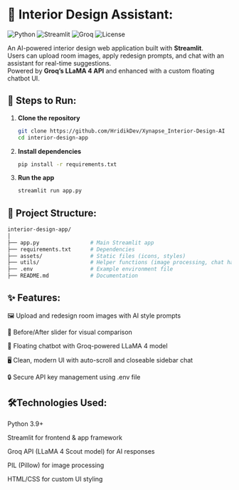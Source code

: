 # 🏡 Interior Design Assistant:

![Python](https://img.shields.io/badge/Python-3.9%2B-blue)
![Streamlit](https://img.shields.io/badge/Framework-Streamlit-ff4b4b)
![Groq](https://img.shields.io/badge/AI-Groq%20LLaMA%204-green)
![License](https://img.shields.io/badge/License-MIT-yellow)

An AI-powered interior design web application built with **Streamlit**.  
Users can upload room images, apply redesign prompts, and chat with an assistant for real-time suggestions.  
Powered by **Groq’s LLaMA 4 API** and enhanced with a custom floating chatbot UI.

## 🚀 Steps to Run:

1. **Clone the repository**  
   ```bash
   git clone https://github.com/HridikDev/Xynapse_Interior-Design-AI
   cd interior-design-app
2. **Install dependencies**
   ```bash
   pip install -r requirements.txt
3. **Run the app**
   ```bash
   streamlit run app.py

## 📂 Project Structure:

```bash
interior-design-app/
│
├── app.py                # Main Streamlit app
├── requirements.txt      # Dependencies
├── assets/               # Static files (icons, styles)
├── utils/                # Helper functions (image processing, chat handling)
├── .env                  # Example environment file
├── README.md             # Documentation
```

## ✨ Features:

🖼️ Upload and redesign room images with AI style prompts

🎨 Before/After slider for visual comparison

💬 Floating chatbot with Groq-powered LLaMA 4 model

🖥️ Clean, modern UI with auto-scroll and closeable sidebar chat

🔒 Secure API key management using .env file

## 🛠️Technologies Used:

Python 3.9+

Streamlit for frontend & app framework

Groq API (LLaMA 4 Scout model) for AI responses

PIL (Pillow) for image processing

HTML/CSS for custom UI styling


